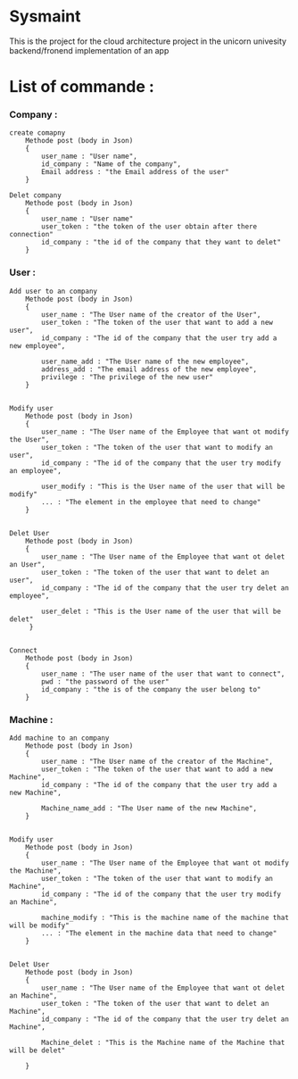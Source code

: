 # Sysmaint
This is the project for the cloud architecture project 
in the unicorn univesity 
backend/fronend implementation of an app


<h1> List of commande : </h1>
    
<h3>Company : </h3> 

    create comapny
        Methode post (body in Json)
        {
            user_name : "User name",
            id_company : "Name of the company",
            Email address : "the Email address of the user"
        }
        
    Delet company
        Methode post (body in Json)
        {
            user_name : "User name"
            user_token : "the token of the user obtain after there connection"
            id_company : "the id of the company that they want to delet"
        }

<h3>User :</h3>

    Add user to an company
        Methode post (body in Json)
        {
            user_name : "The User name of the creator of the User",
            user_token : "The token of the user that want to add a new user",
            id_company : "The id of the company that the user try add a new employee",

            user_name_add : "The User name of the new employee",
            address_add : "The email address of the new employee",
            privilege : "The privilege of the new user"
        }

    
    Modify user 
        Methode post (body in Json)
        {
            user_name : "The User name of the Employee that want ot modify the User",
            user_token : "The token of the user that want to modify an user",
            id_company : "The id of the company that the user try modify an employee",

            user_modify : "This is the User name of the user that will be modify"
            ... : "The element in the employee that need to change"
        }


    Delet User
        Methode post (body in Json)
        {
            user_name : "The User name of the Employee that want ot delet an User",
            user_token : "The token of the user that want to delet an user",
            id_company : "The id of the company that the user try delet an employee",

            user_delet : "This is the User name of the user that will be delet"
         }


    Connect
        Methode post (body in Json)
        {
            user_name : "The user name of the user that want to connect",
            pwd : "the password of the user"
            id_company : "the is of the company the user belong to"
        }


<h3>Machine :</h3>

    Add machine to an company
        Methode post (body in Json)
        {
            user_name : "The User name of the creator of the Machine",
            user_token : "The token of the user that want to add a new Machine",
            id_company : "The id of the company that the user try add a new Machine",

            Machine_name_add : "The User name of the new Machine",
        }


    Modify user
        Methode post (body in Json)
        {
            user_name : "The User name of the Employee that want ot modify the Machine",
            user_token : "The token of the user that want to modify an Machine",
            id_company : "The id of the company that the user try modify an Machine",

            machine_modify : "This is the machine name of the machine that will be modify"
            ... : "The element in the machine data that need to change"
        }


    Delet User
        Methode post (body in Json)
        {
            user_name : "The User name of the Employee that want ot delet an Machine",
            user_token : "The token of the user that want to delet an Machine",
            id_company : "The id of the company that the user try delet an Machine",

            Machine_delet : "This is the Machine name of the Machine that will be delet"

        }







